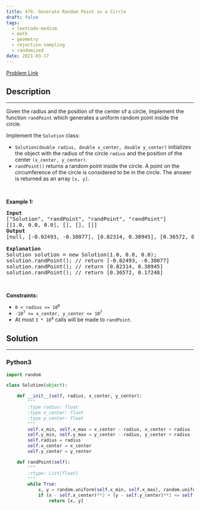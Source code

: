 ```yaml
---
title: 478. Generate Random Point in a Circle
draft: false
tags: 
  - leetcode-medium
  - math
  - geometry
  - rejection-sampling
  - randomized
date: 2021-03-17
---
```


[Problem Link](https://leetcode.com/problems/generate-random-point-in-a-circle/)

## Description

---
<p>Given the radius and the position of the center of a circle, implement the function <code>randPoint</code> which generates a uniform random point inside the circle.</p>

<p>Implement the <code>Solution</code> class:</p>

<ul>
	<li><code>Solution(double radius, double x_center, double y_center)</code> initializes the object with the radius of the circle <code>radius</code> and the position of the center <code>(x_center, y_center)</code>.</li>
	<li><code>randPoint()</code> returns a random point inside the circle. A point on the circumference of the circle is considered to be in the circle. The answer is returned as an array <code>[x, y]</code>.</li>
</ul>

<p>&nbsp;</p>
<p><strong class="example">Example 1:</strong></p>

<pre>
<strong>Input</strong>
[&quot;Solution&quot;, &quot;randPoint&quot;, &quot;randPoint&quot;, &quot;randPoint&quot;]
[[1.0, 0.0, 0.0], [], [], []]
<strong>Output</strong>
[null, [-0.02493, -0.38077], [0.82314, 0.38945], [0.36572, 0.17248]]

<strong>Explanation</strong>
Solution solution = new Solution(1.0, 0.0, 0.0);
solution.randPoint(); // return [-0.02493, -0.38077]
solution.randPoint(); // return [0.82314, 0.38945]
solution.randPoint(); // return [0.36572, 0.17248]
</pre>

<p>&nbsp;</p>
<p><strong>Constraints:</strong></p>

<ul>
	<li><code>0 &lt;&nbsp;radius &lt;= 10<sup>8</sup></code></li>
	<li><code>-10<sup>7</sup> &lt;= x_center, y_center &lt;= 10<sup>7</sup></code></li>
	<li>At most <code>3 * 10<sup>4</sup></code> calls will be made to <code>randPoint</code>.</li>
</ul>


## Solution

---
### Python3
``` py title='generate-random-point-in-a-circle'
import random

class Solution(object):

    def __init__(self, radius, x_center, y_center):
        """
        :type radius: float
        :type x_center: float
        :type y_center: float
        """
        self.x_min, self.x_max = x_center - radius, x_center + radius
        self.y_min, self.y_max = y_center - radius, y_center + radius
        self.radius = radius
        self.x_center = x_center
        self.y_center = y_center

    def randPoint(self):
        """
        :rtype: List[float]
        """
        while True:
            x, y = random.uniform(self.x_min, self.x_max), random.uniform(self.y_min, self.y_max)
            if (x - self.x_center)**2 + (y - self.y_center)**2 <= self.radius**2:
                return [x, y]
```

